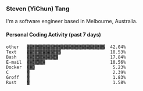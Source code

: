 ### Steven (YiChun) Tang

I'm a software engineer based in Melbourne, Australia.

#### Personal Coding Activity (past 7 days)
```
other   ▓▓▓▓▓▓▓▓▓▓▓▓▓▓▓▓▓▓▓▓▓▓▓▓▓▓▓▓▓▓  42.04%
Text    ▓▓▓▓▓▓▓▓▓▓▓▓▓                   18.53%
Bash    ▓▓▓▓▓▓▓▓▓▓▓▓                    17.84%
E-mail  ▓▓▓▓▓▓▓                         10.56%
Docker  ▓▓▓                              5.23%
C       ▓                                2.39%
Groff   ▓                                1.83%
Rust    ▓                                1.58%
```
